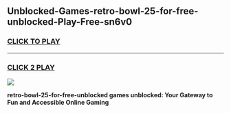 
## Unblocked-Games-retro-bowl-25-for-free-unblocked-Play-Free-sn6v0
<h3>
<a href="https://premium76.site?title=retro-bowl-25-for-free-unblocked&ref=19M">CLICK TO PLAY</a></h3>
<hr>

<h3>
<a href="https://premium76.site?title=retro-bowl-25-for-free-unblocked&ref=19M">CLICK 2 PLAY</a>
  
</h3>

<a href="https://premium76.site?title=retro-bowl-25-for-free-unblocked&ref=19M"><img src="https://clearcache.store/games.png"></a>


**retro-bowl-25-for-free-unblocked games unblocked: Your Gateway to Fun and Accessible Online Gaming**
